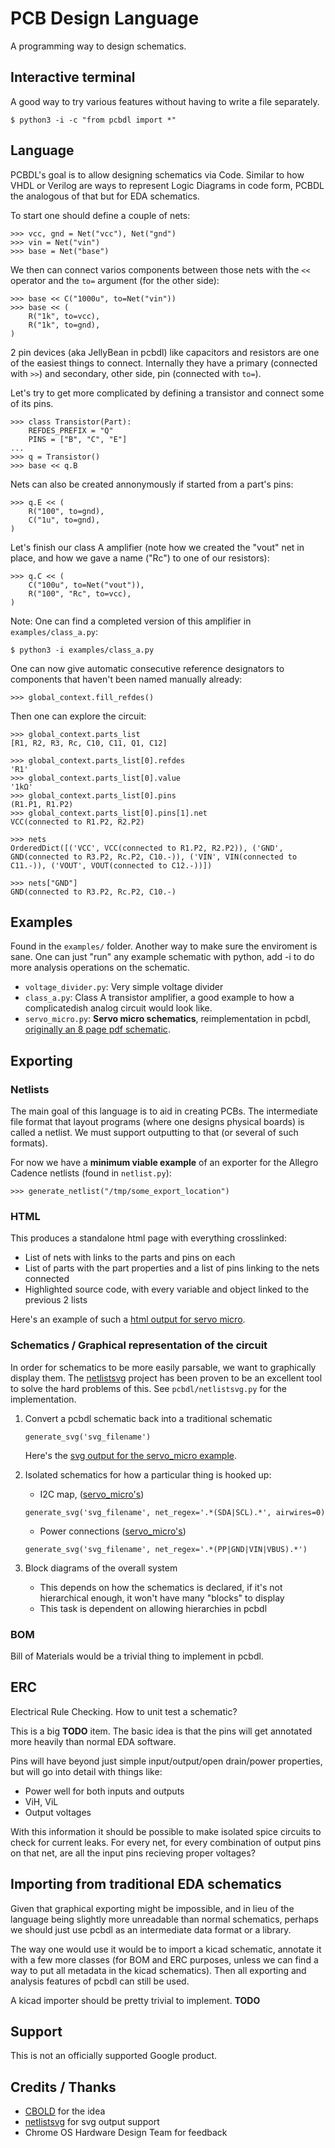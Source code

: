 # PCB Design Language
A programming way to design schematics.

## Interactive terminal

A good way to try various features without having to write a file separately.

	$ python3 -i -c "from pcbdl import *"

## Language

PCBDL's goal is to allow designing schematics via Code. Similar to how VHDL or Verilog are ways to represent Logic Diagrams in code form, PCBDL the analogous of that but for EDA schematics.

To start one should define a couple of nets:

	>>> vcc, gnd = Net("vcc"), Net("gnd")
	>>> vin = Net("vin")
	>>> base = Net("base")

We then can connect varios components between those nets with the `<<` operator and the `to=` argument (for the other side):

	>>> base << C("1000u", to=Net("vin"))
	>>> base << (
		R("1k", to=vcc),
		R("1k", to=gnd),
	)

2 pin devices (aka JellyBean in pcbdl) like capacitors and resistors are one of the easiest things to connect. Internally they have a primary (connected with `>>`) and secondary, other side, pin (connected with `to=`).

Let's try to get more complicated by defining a transistor and connect some of its pins.

	>>> class Transistor(Part):
		REFDES_PREFIX = "Q"
		PINS = ["B", "C", "E"]
	...
	>>> q = Transistor()
	>>> base << q.B

Nets can also be created annonymously if started from a part's pins:

	>>> q.E << (
		R("100", to=gnd),
		C("1u", to=gnd),
	)

Let's finish our class A amplifier (note how we created the "vout" net in place, and how we gave a name ("Rc") to one of our resistors):

	>>> q.C << (
		C("100u", to=Net("vout")),
		R("100", "Rc", to=vcc),
	)

Note: One can find a completed version of this amplifier in `examples/class_a.py`:

	$ python3 -i examples/class_a.py


One can now give automatic consecutive reference designators to components that haven't been named manually already:

	>>> global_context.fill_refdes()

Then one can explore the circuit:

	>>> global_context.parts_list
	[R1, R2, R3, Rc, C10, C11, Q1, C12]

	>>> global_context.parts_list[0].refdes
	'R1'
	>>> global_context.parts_list[0].value
	'1kΩ'
	>>> global_context.parts_list[0].pins
	(R1.P1, R1.P2)
	>>> global_context.parts_list[0].pins[1].net
	VCC(connected to R1.P2, R2.P2)

	>>> nets
	OrderedDict([('VCC', VCC(connected to R1.P2, R2.P2)), ('GND', GND(connected to R3.P2, Rc.P2, C10.-)), ('VIN', VIN(connected to C11.-)), ('VOUT', VOUT(connected to C12.-))])

	>>> nets["GND"]
	GND(connected to R3.P2, Rc.P2, C10.-)

## Examples

Found in the `examples/` folder. Another way to make sure the enviroment is sane.
One can just "run" any example schematic with python, add -i to do more analysis operations on the schematic.

* `voltage_divider.py`: Very simple voltage divider
* `class_a.py`: Class A transistor amplifier, a good example to how a complicatedish analog circuit would look like.
* `servo_micro.py`: **Servo micro schematics**, reimplementation in pcbdl, [originally an 8 page pdf schematic](https://www.chromium.org/chromium-os/servo/servomicro).

## Exporting

### Netlists

The main goal of this language is to aid in creating PCBs. The intermediate file format that layout programs (where one designs physical boards) is called a netlist. We must support outputting to that (or several of such formats).

For now we have a **minimum viable example** of an exporter for the Allegro Cadence netlists (found in `netlist.py`):

	>>> generate_netlist("/tmp/some_export_location")

### HTML

This produces a standalone html page with everything crosslinked:

* List of nets with links to the parts and pins on each
* List of parts with the part properties and a list of pins linking to the nets connected
* Highlighted source code, with every variable and object linked to the previous 2 lists

Here's an example of such a [html output for servo micro](https://google.github.io/pcbdl/examples/servo_micro.html).

### Schematics / Graphical representation of the circuit

In order for schematics to be more easily parsable, we want to graphically display them. The [netlistsvg](https://github.com/nturley/netlistsvg) project has been proven to be an excellent tool to solve the hard problems of this. See `pcbdl/netlistsvg.py` for the implementation.

1. Convert a pcbdl schematic back into a traditional schematic

	`generate_svg('svg_filename')`

	Here's the [svg output for the servo_micro example](https://google.github.io/pcbdl/examples/servo_micro.svg).

2. Isolated schematics for how a particular thing is hooked up:
	* I2C map, ([servo_micro's](https://google.github.io/pcbdl/examples/servo_micro.i2c.svg))

	`generate_svg('svg_filename', net_regex='.*(SDA|SCL).*', airwires=0)`

	* Power connections ([servo_micro's](https://google.github.io/pcbdl/examples/servo_micro.power.svg))

	`generate_svg('svg_filename', net_regex='.*(PP|GND|VIN|VBUS).*')`

3. Block diagrams of the overall system
	* This depends on how the schematics is declared, if it's not hierarchical enough, it won't have many "blocks" to display
	* This task is dependent on allowing hierarchies in pcbdl

### BOM

Bill of Materials would be a trivial thing to implement in pcbdl.

## ERC

Electrical Rule Checking. How to unit test a schematic?

This is a big **TODO** item. The basic idea is that the pins will get annotated more heavily than normal EDA software.

Pins will have beyond just simple input/output/open drain/power properties, but will go into detail with things like:
* Power well for both inputs and outputs
* ViH, ViL
* Output voltages

With this information it should be possible to make isolated spice circuits to check for current leaks.
For every net, for every combination of output pins on that net, are all the input pins recieving proper voltages?

## Importing from traditional EDA schematics

Given that graphical exporting might be impossible, and in lieu of the language being slightly more unreadable than normal schematics, perhaps we should just use pcbdl as an intermediate data format or a library.

The way one would use it would be to import a kicad schematic, annotate it with a few more classes (for BOM and ERC purposes, unless we can find a way to put all metadata in the kicad schematics). Then all exporting and analysis features of pcbdl can still be used.

A kicad importer should be pretty trivial to implement. **TODO**

## Support

This is not an officially supported Google product.

## Credits / Thanks

* [CBOLD](http://cbold.com/) for the idea
* [netlistsvg](https://github.com/nturley/netlistsvg) for svg output support
* Chrome OS Hardware Design Team for feedback
